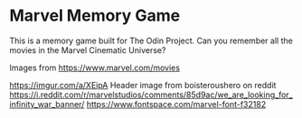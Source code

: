 # Marvel Memory Game

This is a memory game built for The Odin Project. Can you remember all the movies in the Marvel Cinematic Universe?

Images from https://www.marvel.com/movies

https://imgur.com/a/XEipA
Header image from boisteroushero on reddit
https://i.reddit.com/r/marvelstudios/comments/85d9ac/we_are_looking_for_infinity_war_banner/
https://www.fontspace.com/marvel-font-f32182
